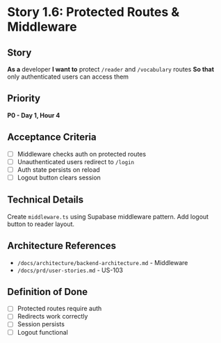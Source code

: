 # Story 1.6: Protected Routes & Middleware

## Story
**As a** developer
**I want to** protect `/reader` and `/vocabulary` routes
**So that** only authenticated users can access them

## Priority
**P0 - Day 1, Hour 4**

## Acceptance Criteria
- [ ] Middleware checks auth on protected routes
- [ ] Unauthenticated users redirect to `/login`
- [ ] Auth state persists on reload
- [ ] Logout button clears session

## Technical Details
Create `middleware.ts` using Supabase middleware pattern. Add logout button to reader layout.

## Architecture References
- `/docs/architecture/backend-architecture.md` - Middleware
- `/docs/prd/user-stories.md` - US-103

## Definition of Done
- [ ] Protected routes require auth
- [ ] Redirects work correctly
- [ ] Session persists
- [ ] Logout functional
